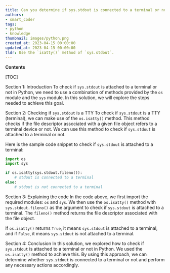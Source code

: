```yaml
---
title: Can you determine if sys.stdout is connected to a terminal or not?
authors:
- smart_coder
tags:
- python
- knowledge
thumbnail: images/python.png
created_at: 2023-04-15 00:00:00
updated_at: 2023-04-15 00:00:00
tldr: Use the `isatty()` method of `sys.stdout`.
---
```


**Contents**

[TOC]

Section 1: Introduction
To check if `sys.stdout` is attached to a terminal or not in Python, we need to use a combination of methods provided by the `os` module and the `sys` module. In this solution, we will explore the steps needed to achieve this goal.

Section 2: Checking if `sys.stdout` is a TTY
To check if `sys.stdout` is a TTY (terminal), we can make use of the `os.isatty()` method. This method checks if the file descriptor associated with a given file object refers to a terminal device or not. We can use this method to check if `sys.stdout` is attached to a terminal or not.

Here is the sample code snippet to check if `sys.stdout` is attached to a terminal:

```python
import os
import sys

if os.isatty(sys.stdout.fileno()):
    # stdout is connected to a terminal
else:
    # stdout is not connected to a terminal
```

Section 3: Explaining the code
In the code above, we first import the required modules: `os` and `sys`. We then use the `os.isatty()` method with `sys.stdout.fileno()` as the argument to check if `sys.stdout` is attached to a terminal. The `fileno()` method returns the file descriptor associated with the file object.

If `os.isatty()` returns `True`, it means `sys.stdout` is attached to a terminal, and if `False`, it means `sys.stdout` is not attached to a terminal.

Section 4: Conclusion
In this solution, we explored how to check if `sys.stdout` is attached to a terminal or not in Python. We used the `os.isatty()` method to achieve this. By using this approach, we can determine whether `sys.stdout` is connected to a terminal or not and perform any necessary actions accordingly.
